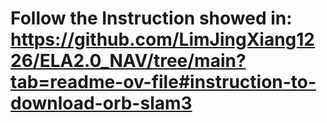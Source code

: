 # Follow the Instruction showed in: https://github.com/LimJingXiang1226/ELA2.0_NAV/tree/main?tab=readme-ov-file#instruction-to-download-orb-slam3
